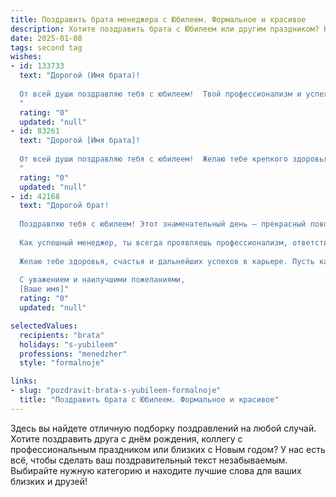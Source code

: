 ```yaml
---
title: Поздравить брата менеджера с Юбилеем. Формальное и красивое
description: Хотите поздравить брата с Юбилеем или другим праздником? Наш ИИ создаст незабываемое поздравление, а вы обязательно выделитесь среди других.  
date: 2025-01-08
tags: second tag
wishes:
- id: 133733
  text: "Дорогой (Имя брата)!
  
  От всей души поздравляю тебя с юбилеем!  Твой профессионализм и успехи в качестве менеджера вызывают искреннее восхищение.  Желаю тебе дальнейших карьерных высот, благополучия, крепкого здоровья и всего самого наилучшего в жизни. Пусть удача сопутствует тебе во всех начинаниях, а близкие люди всегда будут рядом. С юбилеем!
  "
  rating: "0"
  updated: "null"
- id: 83261
  text: "Дорогой [Имя брата]!
  
  От всей души поздравляю тебя с юбилеем!  Желаю тебе крепкого здоровья,  неиссякаемой энергии,  успехов в твоей профессиональной деятельности в качестве менеджера и  всего самого наилучшего в жизни. Пусть каждый день будет наполнен радостью,  удача сопутствует во всех начинаниях, а близкие люди всегда будут рядом. С юбилеем!
  "
  rating: "0"
  updated: "null"
- id: 42168
  text: "Дорогой брат!
  
  Поздравляю тебя с юбилеем! Этот знаменательный день — прекрасный повод отметить не только твои достижения, но и все те качества, которые делают тебя уникальным и дорогим для нас.
  
  Как успешный менеджер, ты всегда проявляешь профессионализм, ответственность и преданность делу. Твои достижения вдохновляют, а опыт и мудрость служат примером для многих.
  
  Желаю тебе здоровья, счастья и дальнейших успехов в карьере. Пусть каждый новый день приносит радость и возможности для реализации всех задуманного.
  
  С уважением и наилучшими пожеланиями,
  [Ваше имя]"
  rating: "0"
  updated: "null"

selectedValues:
  recipients: "brata"
  holidays: "s-yubileem"
  professions: "menedzher"
  style: "formalnoje"

links:
- slug: "pozdravit-brata-s-yubileem-formalnoje"
  title: "Поздравить брата с Юбилеем. Формальное и красивое"
---
```


Здесь вы найдете отличную подборку поздравлений на любой случай.
Хотите поздравить друга с днём рождения, коллегу с профессиональным праздником или близких с Новым годом? У нас есть всё, чтобы сделать ваш поздравительный текст незабываемым. Выбирайте нужную категорию и находите лучшие слова для ваших близких и друзей!
